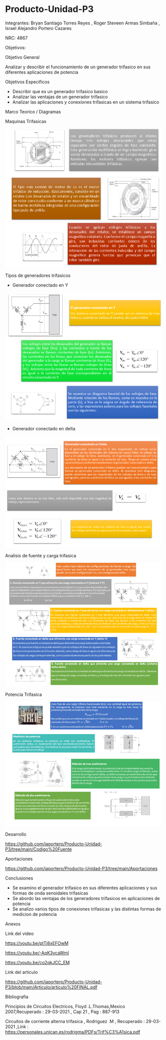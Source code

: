 # Producto-Unidad-P3
Integrantes: Bryan Santiago Torres Reyes , Roger Steveen Armas Simbaña , Israel Alejandro Portero Cazares

NRC: 4867

Objetivos:

Objetivo  General

Analizar y describir el funcionamiento  de un generador trifasico en sus diferentes aplicaciones  de potencia

Objetivos Especificos 

*  Describir que es un generador trifasico  basico
*  Analizar las ventajas de un generador trifasico
*  Analizar las aplicaciones y conexiones trifasicas en un sistema trifasico

Marco Teorico / Diagramas

Maquinas Trifasicas

![](https://github.com/iaportero/Producto-Unidad-P3/blob/main/Imagenes/im%201.png)



Tipos de generadores trifasicos

*  Generador conectado en Y

![](https://github.com/iaportero/Producto-Unidad-P3/blob/main/Imagenes/im%202.png)


* Generador conectado en delta

![](https://github.com/iaportero/Producto-Unidad-P3/blob/main/Imagenes/im%203.png)


Analisis de fuente y carga trifasica


![](https://github.com/iaportero/Producto-Unidad-P3/blob/main/Imagenes/im%204.png)


Potencia Trifasica

![](https://github.com/iaportero/Producto-Unidad-P3/blob/main/Imagenes/im%205.png)


Desarrollo 

https://github.com/iaportero/Producto-Unidad-P3/tree/main/Codigo%20Fuente


Aportaciones

https://github.com/iaportero/Producto-Unidad-P3/tree/main/Aportaciones


Conclusiones

*  Se examino  el generador  trifasico en sus diferentes  aplicaciones  y  sus formas de onda  senoidales trifasicas
*  Se abordo las ventajas de los generadores trifasicos en aplicaciones de potencia
*  Se analizo varios tipos de conexiones trifasicas y las distintas formas de medicion de potencia

Anexos 

Link del video

https://youtu.be/ptTj8xEFOwM

https://youtu.be/-AqK3vcaWmI

https://youtu.be/co2qkJCC_EM


Link del articulo

https://github.com/iaportero/Producto-Unidad-P3/blob/main/Articulo/articulo%20FINAL.pdf

Bibliografia

Principios de Circuitos Electricos, Floyd .L.Thomas,Mexico 2007,Recuperado : 29-03-2021 , Cap 21 , Pag : 887-913


Circuitos de corriente alterna trifasica  , Rodriguez .M  , Recuperado : 29-03-2021 ,Link :  https://personales.unican.es/rodrigma/PDFs/Trif%C3%A1sica.pdf











